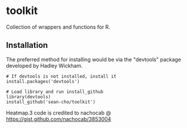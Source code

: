 # toolkit
Collection of wrappers and functions for R.

## Installation
The preferred method for installing would be via the "devtools" package developed by Hadley Wickham.

```
# If devtools is not installed, install it
install.packages('devtools')

# Load library and run install_github
library(devtools)
install_github('sean-cho/toolkit')
```

Heatmap.3 code is credited to nachocab @ https://gist.github.com/nachocab/3853004
